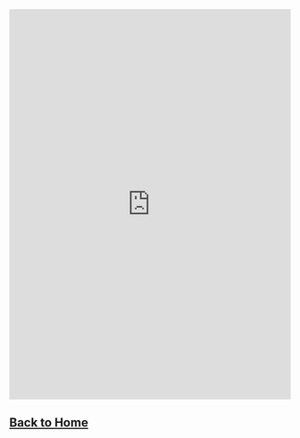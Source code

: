 <iframe src="https://docs.google.com/forms/d/e/1FAIpQLSd6GJvJ0PFQs6O3i7N_V18wQ4N-m2IUxoRtJJXX4h4p57TvoQ/viewform?embedded=true" width="100%" height="700" frameborder="0" marginheight="0" marginwidth="0">Loading...</iframe>

## [Back to Home](https://skiptheboringstuff.com)
